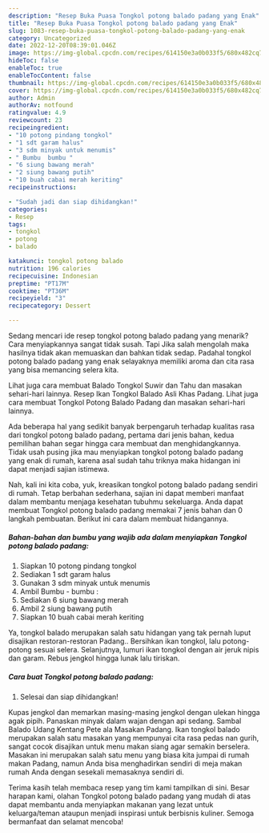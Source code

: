 ```yaml
---
description: "Resep Buka Puasa Tongkol potong balado padang yang Enak"
title: "Resep Buka Puasa Tongkol potong balado padang yang Enak"
slug: 1083-resep-buka-puasa-tongkol-potong-balado-padang-yang-enak
category: Uncategorized
date: 2022-12-20T08:39:01.046Z
image: https://img-global.cpcdn.com/recipes/614150e3a0b033f5/680x482cq70/tongkol-potong-balado-padang-foto-resep-utama.jpg
hideToc: false
enableToc: true
enableTocContent: false
thumbnail: https://img-global.cpcdn.com/recipes/614150e3a0b033f5/680x482cq70/tongkol-potong-balado-padang-foto-resep-utama.jpg
cover: https://img-global.cpcdn.com/recipes/614150e3a0b033f5/680x482cq70/tongkol-potong-balado-padang-foto-resep-utama.jpg
author: Admin
authorAv: notfound
ratingvalue: 4.9
reviewcount: 23
recipeingredient:
- "10 potong pindang tongkol"
- "1 sdt garam halus"
- "3 sdm minyak untuk menumis"
- " Bumbu  bumbu "
- "6 siung bawang merah"
- "2 siung bawang putih"
- "10 buah cabai merah keriting"
recipeinstructions:

- "Sudah jadi dan siap dihidangkan!"
categories:
- Resep
tags:
- tongkol
- potong
- balado

katakunci: tongkol potong balado 
nutrition: 196 calories
recipecuisine: Indonesian
preptime: "PT17M"
cooktime: "PT36M"
recipeyield: "3"
recipecategory: Dessert

---
```



Sedang mencari ide resep tongkol potong balado padang yang menarik? Cara menyiapkannya sangat tidak susah. Tapi Jika salah mengolah maka hasilnya tidak akan memuaskan dan bahkan tidak sedap. Padahal tongkol potong balado padang yang enak selayaknya memiliki aroma dan cita rasa yang bisa memancing selera kita.


Lihat juga cara membuat Balado Tongkol Suwir dan Tahu dan masakan sehari-hari lainnya. Resep Ikan Tongkol Balado Asli Khas Padang. Lihat juga cara membuat Tongkol Potong Balado Padang dan masakan sehari-hari lainnya.

Ada beberapa hal yang sedikit banyak berpengaruh terhadap kualitas rasa dari tongkol potong balado padang, pertama dari jenis bahan, kedua pemilihan bahan segar hingga cara membuat dan menghidangkannya. Tidak usah pusing jika mau menyiapkan tongkol potong balado padang yang enak di rumah, karena asal sudah tahu triknya maka hidangan ini dapat menjadi sajian istimewa.


Nah, kali ini kita coba, yuk, kreasikan tongkol potong balado padang sendiri di rumah. Tetap berbahan sederhana, sajian ini dapat memberi manfaat dalam membantu menjaga kesehatan tubuhmu sekeluarga. Anda dapat membuat Tongkol potong balado padang memakai 7 jenis bahan dan 0 langkah pembuatan. Berikut ini cara dalam membuat hidangannya.

<!--inarticleads1-->

##### Bahan-bahan dan bumbu yang wajib ada dalam menyiapkan Tongkol potong balado padang:

1. Siapkan 10 potong pindang tongkol
1. Sediakan 1 sdt garam halus
1. Gunakan 3 sdm minyak untuk menumis
1. Ambil  Bumbu - bumbu :
1. Sediakan 6 siung bawang merah
1. Ambil 2 siung bawang putih
1. Siapkan 10 buah cabai merah keriting


Ya, tongkol balado merupakan salah satu hidangan yang tak pernah luput disajikan restoran-restoran Padang.. Bersihkan ikan tongkol, lalu potong-potong sesuai selera. Selanjutnya, lumuri ikan tongkol dengan air jeruk nipis dan garam. Rebus jengkol hingga lunak lalu tiriskan. 

<!--inarticleads2-->

##### Cara buat Tongkol potong balado padang:


1. Selesai dan siap dihidangkan!

Kupas jengkol dan memarkan masing-masing jengkol dengan ulekan hingga agak pipih. Panaskan minyak dalam wajan dengan api sedang. Sambal Balado Udang Kentang Pete ala Masakan Padang. Ikan tongkol balado merupakan salah satu masakan yang mempunyai cita rasa pedas nan gurih, sangat cocok disajikan untuk menu makan siang agar semakin berselera. Masakan ini merupakan salah satu menu yang biasa kita jumpai di rumah makan Padang, namun Anda bisa menghadirkan sendiri di meja makan rumah Anda dengan sesekali memasaknya sendiri di. 

Terima kasih telah membaca resep yang tim kami tampilkan di sini. Besar harapan kami, olahan Tongkol potong balado padang yang mudah di atas dapat membantu anda menyiapkan makanan yang lezat untuk keluarga/teman ataupun menjadi inspirasi untuk berbisnis kuliner. Semoga bermanfaat dan selamat mencoba!
